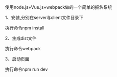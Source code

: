 使用node.js+Vue.js+webpack做的一个简单的报名系统

1、安装,分别在server与client文件目录下

执行命令npm install 

2、生成dist文件

执行命令webpack

3、启动页面

执行命令npm run dev 
